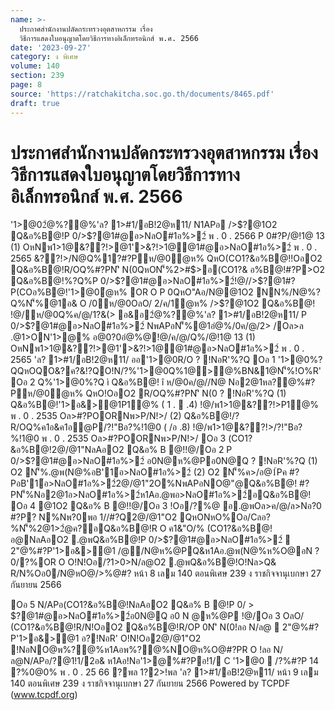 ```yaml
---
name: >-
  ประกาศสำนักงานปลัดกระทรวงอุตสาหกรรม เรื่อง
  วิธีการแสดงใบอนุญาตโดยวิธีการทางอิเล็กทรอนิกส์ พ.ศ. 2566
date: '2023-09-27'
category: ง พิเศษ
volume: 140
section: 239
page: 8
source: 'https://ratchakitcha.soc.go.th/documents/8465.pdf'
draft: true
---
```


# ประกาศสำนักงานปลัดกระทรวงอุตสาหกรรม เรื่อง วิธีการแสดงใบอนุญาตโดยวิธีการทางอิเล็กทรอนิกส์ พ.ศ. 2566

'1>@02ํ@%?@%'ล? 1>#1/อB!2@ห11/ N1APอ />$?@1O2 Q&อ%B@!P 0/>$?@1#@อ>NลO#1อ%>2์ พ . 0 . 2566 P 0#?P/@!1@ 13 (1) OหNพ1>1@&??!>@1'>&?!>1@@1#@อ>NลO#1อ%>2์ พ . 0 . 2565 &??!>/N@Q%1?#?Pห/@0ํ@ห% QหO(CO1?&อ%B@!!OอO2 Q&อ%B@!R/OQ%#?PN'ิ N(0QหON'็%2>#$>อ(CO1?& อ%B@!#?P>O2 Q&อ%B@!%?Q%P 0/>$?@1#@อ>NลO#1อ%>2์!@//>$?@1#?P(COอ%B@!'1>@0ํ@ห% OR O P 0QหO"Aอ/N@@1O2 NN%/N@%?Q%N'็%@1อ& O /0ห/@0OลO/ 2/ค/1ํ@ห% />$?@1O2 Q&อ%B@! !@/ห/@0Q%ค/@/1?&(> อ&อ2ํ@%?@%'ล? 1>#1/อB!2@ห11/ P 0/>$?@1#@อ>NลO#1อ%>2์ NพAPอN'็%@1อํ@%/0ค/@/2> /Oล>ล .@1>ON'1>@% อ@0?0อํ@%@!@/ค/@/Q%/@!1@ 13 (1) OหNพ1>1@&??!>@1'>&?!>1@@1#@อ>NลO#1อ%>2์ พ . 0 . 2565 'ล? 1>#1/อB!2@ห11/ ออ'1>@0R/O ? !NอR'%?Q Oอ 1 '1>@0%?QQหOQO&?ค?&!?QO!N/?%'1>@0Q%1@>@%BN&1@N'็%!O%R' Oอ 2 Q%'1>@0%?Q ì Q&อ%B@! î ห/@0ค/@//N@ Nอ2@1หล?@%#?Pห/@0ํ@ห% QหO!OอO2 R/OQ%#?PN'ิ N(0 ? !NอR'%?Q (1) Q&อ%B@!'1>อ&>@1P1@% ( 1 .  .4) !@/พ1>1@&??!>P1@% พ . 0 . 2535 Oล>#?POORNพ>P/N!>/ (2) Q&อ%B@!/?R/OQ%ค1อ&ค1อ@P/?!"Bอ?%!1@0 ( /อ .8) !@/พ1>1@&??!>/?!"Bอ?%!1@0 พ . 0 . 2535 Oล>#?POORNพ>P/N!>/ Oอ 3 (CO1?&อ%B@!2@/@1"NลAอO2 Q&อ% B @!!@/Oอ 2 P 0/>$?@1#@อ>NลO#1อ%>2์ อ0N@ห%@Pอ0N@Q ? !NอR'%?Q (1) O2 N'็%.@พ(N@%อB'1์อ>NลO#1อ%>2์ (2) O2 N'็%ค>/อ@1์Pค #?PอB'1์อ>NลO#1อ%>2์2@/@1"2O%NพAPอNO@"@Q&อ%B@! #?PN'็%Nอ2@1อ>NลO#1อ%>2์ห1Aอ.@พอ>NลO#1อ%>2์อQ&อ%B@! Oอ 4 @1O2 Q&อ% B @!!@/Oอ 3 !Oอ/?%@ อ.@พOล>ค/@/ล>Nอ?0 #?P? N%Nพ?0พอ 1//#?Q2@/@1"O2 QหONหO%Oอ/Cลอ?%N'็%2@1>2ํ@ค?อQ&อ%B@!R O ค1&"O/% (CO1?&อ%B@!อ@NลAอO2 .@พQ&อ%B@!P 0/>$?@1#@อ>NลO#1อ%>2์  2"@%#?P'1>อ&>@1 /@/N@ห%@PQ&ห1Aอ.@พ(N@%ห%O@อN ? 0/?%OR O O!N!Oอ/?1>0>N/ล@O2 .@พQ&อ%B@!O!Nล>Q& R/N%Oอ0/N@หO@/>%@#? หน้า 8 เลม 140 ตอนพิเศษ 239 ง ราชกิจจานุเบกษา 27 กันยายน 2566

Oอ 5 N/APอ(CO1?&อ%B@!NลAอO2 Q&อ% B @!P 0/ > $?@1#@อ>NลO#1อ%>2์อ0N@Q อ0 N @ห%@P !@/Oอ 3 OลO/ (CO1?&อ%B@!R/N!OอO2 Q&อ%B@!R/OP 0N'ิ N(0!ลอ N/ล@  2"@%#?P'1>อ&>@1 อ?!NอR' O!N!Oอ2@/@1"O2 !NอNO@พ%?@%ห1Aอพ%?@%NO@ห%O@#?PR O !ลอ N/ล@N/APอ/?@1!1/2อ& ห1Aอ!Nอ'1>@%#?Pอ!1/ C '1>@0  /?%#?P 14 ?%0@0% พ . 0 . 25 66 ?พล 1?2>!พล 'ล? 1>#1/อB!2@ห11/ หน้า 9 เลม 140 ตอนพิเศษ 239 ง ราชกิจจานุเบกษา 27 กันยายน 2566 Powered by TCPDF (www.tcpdf.org)
